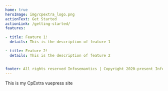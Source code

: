 ```yaml
---
home: true
heroImage: img/cpextra_logo.png
actionText: Get Started
actionLink: /getting-started/
features:

- title: Feature 1!
  details: This is the description of feature 1

- title: Feature 2!
  details: This is the description of feature 2


footer: All rights reserved Infosemantics | Copyright 2020-present Infosemantics
---
```


This is my CpExtra vuepress site
